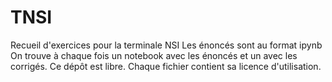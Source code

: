 # TNSI
Recueil d'exercices pour la terminale NSI
Les énoncés sont au format ipynb
On trouve à chaque fois un notebook avec les énoncés et un avec les corrigés.
Ce dépôt est libre. Chaque fichier contient sa licence d'utilisation.
